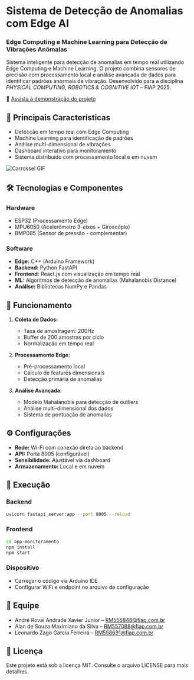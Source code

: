# Sistema de Detecção de Anomalias com Edge AI
### Edge Computing e Machine Learning para Detecção de Vibrações Anômalas

Sistema inteligente para detecção de anomalias em tempo real utilizando Edge Computing e Machine Learning. O projeto combina sensores de precisão com processamento local e análise avançada de dados para identificar padrões anormais de vibração. Desenvolvido para a disciplina *PHYSICAL COMPUTING, ROBOTICS & COGNITIVE IOT* – FIAP 2025.

🎥 [Assista à demonstração do projeto](https://youtu.be/ptv8GKg4S24)

## 🚀 Principais Características

- Detecção em tempo real com Edge Computing
- Machine Learning para identificação de padrões
- Análise multi-dimensional de vibrações
- Dashboard interativo para monitoramento
- Sistema distribuído com processamento local e em nuvem

![Carrossel GIF](https://raw.githubusercontent.com/…/img/carrossel.gif)

## 🛠️ Tecnologias e Componentes

### Hardware
- ESP32 (Processamento Edge)
- MPU6050 (Acelerômetro 3-eixos + Giroscópio)
- BMP085 (Sensor de pressão - complementar)

### Software
- **Edge:** C++ (Arduino Framework)
- **Backend:** Python FastAPI
- **Frontend:** React.js com visualização em tempo real
- **ML:** Algoritmos de detecção de anomalias (Mahalanobis Distance)
- **Análise:** Bibliotecas NumPy e Pandas

## 🧠 Funcionamento

1. **Coleta de Dados:**
   - Taxa de amostragem: 200Hz
   - Buffer de 200 amostras por ciclo
   - Normalização em tempo real

2. **Processamento Edge:**
   - Pré-processamento local
   - Cálculo de features dimensionais
   - Detecção primária de anomalias

3. **Análise Avançada:**
   - Modelo Mahalanobis para detecção de outliers
   - Análise multi-dimensional dos dados
   - Sistema de pontuação de anomalias

## ⚙️ Configurações

- **Rede:** Wi-Fi com conexão direta ao backend
- **API:** Porta 8005 (configurável)
- **Sensibilidade:** Ajustável via dashboard
- **Armazenamento:** Local e em nuvem

## 🚀 Execução

### Backend
```bash
uvicorn fastapi_server:app --port 8005 --reload
```

### Frontend
```bash
cd app-monitoramento
npm install
npm start
```

### Dispositivo
- Carregar o código via Arduino IDE
- Configurar WiFi e endpoint no arquivo de configuração

## 👥 Equipe

- André Rovai Andrade Xavier Junior – RM555848@fiap.com.br
- Alan de Souza Maximiano da Silva – RM557088@fiap.com.br
- Leonardo Zago Garcia Ferreira – RM558691@fiap.com.br

## 📝 Licença

Este projeto está sob a licença MIT. Consulte o arquivo LICENSE para mais detalhes.
